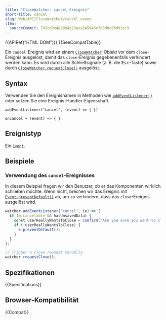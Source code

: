 ```yaml
---
title: "CloseWatcher: cancel-Ereignis"
short-title: cancel
slug: Web/API/CloseWatcher/cancel_event
l10n:
  sourceCommit: 702cd9e4d2834e13aea345943efc8d0c03d92ec9
---
```


{{APIRef("HTML DOM")}} {{SeeCompatTable}}

Ein `cancel`-Ereignis wird an einem [`CloseWatcher`](/de/docs/Web/API/CloseWatcher)-Objekt vor dem `close`-Ereignis ausgelöst, damit das `close`-Ereignis gegebenenfalls verhindert werden kann. Es wird durch alle Schließsignale (z. B. die <kbd>Esc</kbd>-Taste) sowie durch [`CloseWatcher.requestClose()`](/de/docs/Web/API/CloseWatcher/requestClose) ausgelöst.

## Syntax

Verwenden Sie den Ereignisnamen in Methoden wie [`addEventListener()`](/de/docs/Web/API/EventTarget/addEventListener) oder setzen Sie eine Ereignis-Handler-Eigenschaft.

```js-nolint
addEventListener("cancel", (event) => { })

oncancel = (event) => { }
```

## Ereignistyp

Ein [`Event`](/de/docs/Web/API/Event).

## Beispiele

### Verwendung des `cancel`-Ereignisses

In diesem Beispiel fragen wir den Benutzer, ob er das Komponenten wirklich schließen möchte. Wenn nicht, brechen wir das Ereignis mit [`Event.preventDefault()`](/de/docs/Web/API/Event/preventDefault) ab, um zu verhindern, dass das `close`-Ereignis ausgelöst wird.

```js
watcher.addEventListener("cancel", (e) => {
  if (e.cancelable && hasUnsavedData) {
    const userReallyWantsToClose = confirm("Are you sure you want to close?");
    if (!userReallyWantsToClose) {
      e.preventDefault();
    }
  }
};

// Trigger a close request manually
watcher.requestClose();
```

## Spezifikationen

{{Specifications}}

## Browser-Kompatibilität

{{Compat}}
